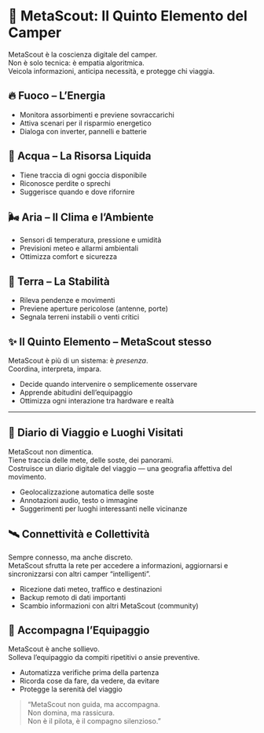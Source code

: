 # 🌌 MetaScout: Il Quinto Elemento del Camper

MetaScout è la coscienza digitale del camper.  
Non è solo tecnica: è empatia algoritmica.  
Veicola informazioni, anticipa necessità, e protegge chi viaggia.

## 🔥 Fuoco – L’Energia

- Monitora assorbimenti e previene sovraccarichi
- Attiva scenari per il risparmio energetico
- Dialoga con inverter, pannelli e batterie

## 🌊 Acqua – La Risorsa Liquida

- Tiene traccia di ogni goccia disponibile
- Riconosce perdite o sprechi
- Suggerisce quando e dove rifornire

## 🌬️ Aria – Il Clima e l’Ambiente

- Sensori di temperatura, pressione e umidità
- Previsioni meteo e allarmi ambientali
- Ottimizza comfort e sicurezza

## 🌱 Terra – La Stabilità

- Rileva pendenze e movimenti
- Previene aperture pericolose (antenne, porte)
- Segnala terreni instabili o venti critici

## ✨ Il Quinto Elemento – MetaScout stesso

MetaScout è più di un sistema: è *presenza*.  
Coordina, interpreta, impara.

- Decide quando intervenire o semplicemente osservare
- Apprende abitudini dell’equipaggio
- Ottimizza ogni interazione tra hardware e realtà

---

## 👣 Diario di Viaggio e Luoghi Visitati

MetaScout non dimentica.  
Tiene traccia delle mete, delle soste, dei panorami.  
Costruisce un diario digitale del viaggio — una geografia affettiva del movimento.

- Geolocalizzazione automatica delle soste
- Annotazioni audio, testo o immagine
- Suggerimenti per luoghi interessanti nelle vicinanze

## 🛰️ Connettività e Collettività

Sempre connesso, ma anche discreto.  
MetaScout sfrutta la rete per accedere a informazioni, aggiornarsi e sincronizzarsi con altri camper “intelligenti”.

- Ricezione dati meteo, traffico e destinazioni
- Backup remoto di dati importanti
- Scambio informazioni con altri MetaScout (community)

## 🙌 Accompagna l’Equipaggio

MetaScout è anche sollievo.  
Solleva l’equipaggio da compiti ripetitivi o ansie preventive.

- Automatizza verifiche prima della partenza
- Ricorda cose da fare, da vedere, da evitare
- Protegge la serenità del viaggio

> “MetaScout non guida, ma accompagna.  
> Non domina, ma rassicura.  
> Non è il pilota, è il compagno silenzioso.”

